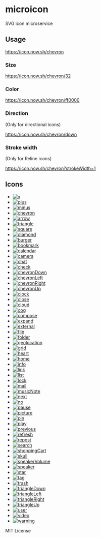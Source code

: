 
# microicon

SVG icon microservice

## Usage

https://icon.now.sh/chevron

### Size

https://icon.now.sh/chevron/32

### Color

https://icon.now.sh/chevron/ff0000

### Direction

(Only for directional icons)

https://icon.now.sh/chevron/down

### Stroke width

(Only for Reline icons)

https://icon.now.sh/chevron?strokeWidth=1


## Icons

- [![x](https://icon.now.sh/x)](https://icon.now.sh/x)
- [![plus](https://icon.now.sh/plus)](https://icon.now.sh/plus)
- [![minus](https://icon.now.sh/minus)](https://icon.now.sh/minus)
- [![chevron](https://icon.now.sh/chevron)](https://icon.now.sh/chevron)
- [![arrow](https://icon.now.sh/arrow)](https://icon.now.sh/arrow)
- [![triangle](https://icon.now.sh/triangle)](https://icon.now.sh/triangle)
- [![square](https://icon.now.sh/square)](https://icon.now.sh/square)
- [![diamond](https://icon.now.sh/diamond)](https://icon.now.sh/diamond)
- [![burger](https://icon.now.sh/burger)](https://icon.now.sh/burger)
- [![bookmark](https://icon.now.sh/bookmark)](https://icon.now.sh/bookmark)
- [![calendar](https://icon.now.sh/calendar)](https://icon.now.sh/calendar)
- [![camera](https://icon.now.sh/camera)](https://icon.now.sh/camera)
- [![chat](https://icon.now.sh/chat)](https://icon.now.sh/chat)
- [![check](https://icon.now.sh/check)](https://icon.now.sh/check)
- [![chevronDown](https://icon.now.sh/chevronDown)](https://icon.now.sh/chevronDown)
- [![chevronLeft](https://icon.now.sh/chevronLeft)](https://icon.now.sh/chevronLeft)
- [![chevronRight](https://icon.now.sh/chevronRight)](https://icon.now.sh/chevronRight)
- [![chevronUp](https://icon.now.sh/chevronUp)](https://icon.now.sh/chevronUp)
- [![clock](https://icon.now.sh/clock)](https://icon.now.sh/clock)
- [![close](https://icon.now.sh/close)](https://icon.now.sh/close)
- [![cloud](https://icon.now.sh/cloud)](https://icon.now.sh/cloud)
- [![cog](https://icon.now.sh/cog)](https://icon.now.sh/cog)
- [![compose](https://icon.now.sh/compose)](https://icon.now.sh/compose)
- [![expand](https://icon.now.sh/expand)](https://icon.now.sh/expand)
- [![external](https://icon.now.sh/external)](https://icon.now.sh/external)
- [![file](https://icon.now.sh/file)](https://icon.now.sh/file)
- [![folder](https://icon.now.sh/folder)](https://icon.now.sh/folder)
- [![geolocation](https://icon.now.sh/geolocation)](https://icon.now.sh/geolocation)
- [![grid](https://icon.now.sh/grid)](https://icon.now.sh/grid)
- [![heart](https://icon.now.sh/heart)](https://icon.now.sh/heart)
- [![home](https://icon.now.sh/home)](https://icon.now.sh/home)
- [![info](https://icon.now.sh/info)](https://icon.now.sh/info)
- [![link](https://icon.now.sh/link)](https://icon.now.sh/link)
- [![list](https://icon.now.sh/list)](https://icon.now.sh/list)
- [![lock](https://icon.now.sh/lock)](https://icon.now.sh/lock)
- [![mail](https://icon.now.sh/mail)](https://icon.now.sh/mail)
- [![musicNote](https://icon.now.sh/musicNote)](https://icon.now.sh/musicNote)
- [![next](https://icon.now.sh/next)](https://icon.now.sh/next)
- [![no](https://icon.now.sh/no)](https://icon.now.sh/no)
- [![pause](https://icon.now.sh/pause)](https://icon.now.sh/pause)
- [![picture](https://icon.now.sh/picture)](https://icon.now.sh/picture)
- [![pin](https://icon.now.sh/pin)](https://icon.now.sh/pin)
- [![play](https://icon.now.sh/play)](https://icon.now.sh/play)
- [![previous](https://icon.now.sh/previous)](https://icon.now.sh/previous)
- [![refresh](https://icon.now.sh/refresh)](https://icon.now.sh/refresh)
- [![repost](https://icon.now.sh/repost)](https://icon.now.sh/repost)
- [![search](https://icon.now.sh/search)](https://icon.now.sh/search)
- [![shoppingCart](https://icon.now.sh/shoppingCart)](https://icon.now.sh/shoppingCart)
- [![skull](https://icon.now.sh/skull)](https://icon.now.sh/skull)
- [![speakerVolume](https://icon.now.sh/speakerVolume)](https://icon.now.sh/speakerVolume)
- [![speaker](https://icon.now.sh/speaker)](https://icon.now.sh/speaker)
- [![star](https://icon.now.sh/star)](https://icon.now.sh/star)
- [![tag](https://icon.now.sh/tag)](https://icon.now.sh/tag)
- [![trash](https://icon.now.sh/trash)](https://icon.now.sh/trash)
- [![triangleDown](https://icon.now.sh/triangleDown)](https://icon.now.sh/triangleDown)
- [![triangleLeft](https://icon.now.sh/triangleLeft)](https://icon.now.sh/triangleLeft)
- [![triangleRight](https://icon.now.sh/triangleRight)](https://icon.now.sh/triangleRight)
- [![triangleUp](https://icon.now.sh/triangleUp)](https://icon.now.sh/triangleUp)
- [![user](https://icon.now.sh/user)](https://icon.now.sh/user)
- [![video](https://icon.now.sh/video)](https://icon.now.sh/video)
- [![warning](https://icon.now.sh/warning)](https://icon.now.sh/warning)

MIT License
